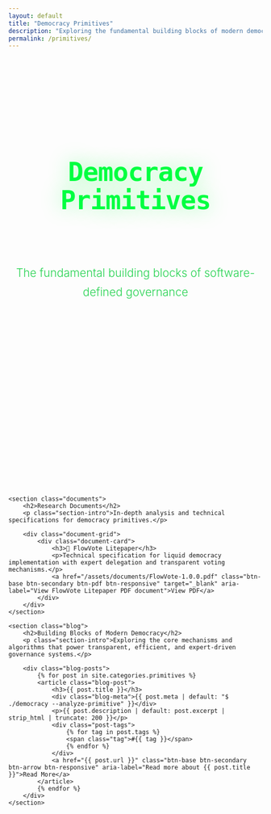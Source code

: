 ```yaml
---
layout: default
title: "Democracy Primitives"
description: "Exploring the fundamental building blocks of modern democratic systems"
permalink: /primitives/
---
```


<main class="container">
    <section class="hero">
        <h1>Democracy Primitives</h1>
        <p>The fundamental building blocks of software-defined governance</p>
    </section>

    <section class="documents">
        <h2>Research Documents</h2>
        <p class="section-intro">In-depth analysis and technical specifications for democracy primitives.</p>
        
        <div class="document-grid">
            <div class="document-card">
                <h3>📄 FlowVote Litepaper</h3>
                <p>Technical specification for liquid democracy implementation with expert delegation and transparent voting mechanisms.</p>
                <a href="/assets/documents/FlowVote-1.0.0.pdf" class="btn-base btn-secondary btn-pdf btn-responsive" target="_blank" aria-label="View FlowVote Litepaper PDF document">View PDF</a>
            </div>
        </div>
    </section>

    <section class="blog">
        <h2>Building Blocks of Modern Democracy</h2>
        <p class="section-intro">Exploring the core mechanisms and algorithms that power transparent, efficient, and expert-driven governance systems.</p>
        
        <div class="blog-posts">
            {% for post in site.categories.primitives %}
            <article class="blog-post">
                <h3>{{ post.title }}</h3>
                <div class="blog-meta">{{ post.meta | default: "$ ./democracy --analyze-primitive" }}</div>
                <p>{{ post.description | default: post.excerpt | strip_html | truncate: 200 }}</p>
                <div class="post-tags">
                    {% for tag in post.tags %}
                    <span class="tag">#{{ tag }}</span>
                    {% endfor %}
                </div>
                <a href="{{ post.url }}" class="btn-base btn-secondary btn-arrow btn-responsive" aria-label="Read more about {{ post.title }}">Read More</a>
            </article>
            {% endfor %}
        </div>
    </section>
</main>

<style>
/* Typography and spacing system */
:root {
    --spacing-unit: 2rem;
    --spacing-xs: calc(var(--spacing-unit) * 0.5);
    --spacing-sm: var(--spacing-unit);
    --spacing-md: calc(var(--spacing-unit) * 2);
    --spacing-lg: calc(var(--spacing-unit) * 3);
    --spacing-xl: calc(var(--spacing-unit) * 4);
    --spacing-xxl: calc(var(--spacing-unit) * 6);
    --spacing-xxxl: calc(var(--spacing-unit) * 8);
}

/* Mobile spacing adjustments */
@media (max-width: 768px) {
    :root {
        --spacing-unit: 1.5rem;
        --spacing-sm: 1.2rem;
        --spacing-md: 1.8rem;
        --spacing-lg: 2.4rem;
    }
}

/* Page structure and vertical rhythm */
.hero {
    margin-bottom: var(--spacing-xxxl);
    text-align: center;
    padding: var(--spacing-xl) 0;
}

.hero h1 {
    font-size: 3.2rem;
    line-height: 1.1;
    margin-bottom: var(--spacing-lg);
    color: #00ff41;
    text-shadow: 0 0 40px rgba(0, 255, 65, 0.4);
    font-family: 'Fira Code', monospace;
    font-weight: 700;
    letter-spacing: -0.02em;
}

.hero p {
    font-size: 1.4rem;
    color: #00cc33;
    max-width: 700px;
    margin: 0 auto;
    line-height: 1.7;
    opacity: 0.85;
    font-weight: 300;
}

/* Section spacing and typography */
section {
    margin-bottom: var(--spacing-xxxl);
    padding: 0 var(--spacing-sm);
}

section h2 {
    font-size: 2.4rem;
    color: #00ff41;
    font-weight: 600;
    font-family: 'Fira Code', monospace;
    text-shadow: 0 0 25px rgba(0, 255, 65, 0.3);
    margin-bottom: var(--spacing-xl);
    text-align: left;
    line-height: 1.2;
    letter-spacing: -0.01em;
    position: relative;
    padding-left: var(--spacing-md);
}

section h2::before {
    content: '';
    position: absolute;
    left: 0;
    top: 50%;
    transform: translateY(-50%);
    width: 4px;
    height: 60%;
    background: linear-gradient(to bottom, #00ff41, rgba(0, 255, 65, 0.3));
    border-radius: 2px;
}

.section-intro {
    font-size: 1.1rem;
    color: #00cc33;
    margin-bottom: var(--spacing-xl);
    max-width: 800px;
    line-height: 1.8;
    opacity: 0.8;
    font-family: 'Fira Code', monospace;
    font-weight: 300;
    margin-left: var(--spacing-md);
}

/* Grid system with generous spacing */
.document-grid,
.blog-posts {
    display: grid;
    grid-template-columns: repeat(auto-fit, minmax(400px, 1fr));
    gap: var(--spacing-xl);
    margin-top: var(--spacing-xl);
    padding: 0 var(--spacing-md);
}

/* Card components - minimal and spacious */
.document-card,
.blog-post {
    background: transparent;
    padding: var(--spacing-lg) 0;
    transition: all 0.4s ease;
    position: relative;
    display: flex;
    flex-direction: column;
    border-left: 1px solid rgba(0, 255, 65, 0.1);
    padding-left: var(--spacing-lg);
    margin-left: var(--spacing-sm);
}

.document-card:hover,
.blog-post:hover {
    transform: translateX(var(--spacing-xs));
    border-left-color: rgba(0, 255, 65, 0.4);
}

.document-card:hover::before,
.blog-post:hover::before {
    opacity: 1;
    transform: translateX(0);
}

.document-card::before,
.blog-post::before {
    content: '';
    position: absolute;
    left: -1px;
    top: 0;
    bottom: 0;
    width: 3px;
    background: linear-gradient(to bottom, #00ff41, rgba(0, 255, 65, 0.2));
    opacity: 0;
    transform: translateX(-10px);
    transition: all 0.4s ease;
    border-radius: 0 2px 2px 0;
}

/* Card typography with breathing room */
.document-card h3,
.blog-post h3 {
    color: #00ff41;
    font-size: 1.5rem;
    font-weight: 500;
    font-family: 'Fira Code', monospace;
    text-shadow: 0 0 15px rgba(0, 255, 65, 0.2);
    margin-bottom: var(--spacing-md);
    line-height: 1.3;
    letter-spacing: -0.01em;
}

.document-card p,
.blog-post p {
    color: #00cc33;
    line-height: 1.8;
    font-family: 'Fira Code', monospace;
    margin-bottom: var(--spacing-lg);
    flex-grow: 1;
    font-weight: 300;
    opacity: 0.9;
}

/* Blog meta with subtle styling */
.blog-meta {
    font-size: 0.9rem;
    color: rgba(0, 204, 51, 0.6);
    font-family: 'Fira Code', monospace;
    margin-bottom: var(--spacing-md);
    font-style: italic;
    font-weight: 300;
}

.post-tags {
    margin: var(--spacing-md) 0 var(--spacing-lg) 0;
    display: flex;
    flex-wrap: wrap;
    gap: var(--spacing-sm);
}

.tag {
    display: inline-block;
    background: transparent;
    color: rgba(0, 204, 51, 0.7);
    padding: 0.4rem 0;
    font-size: 0.85rem;
    font-family: 'Fira Code', monospace;
    font-weight: 400;
    border: none;
    transition: all 0.3s ease;
    position: relative;
}

.tag::before {
    content: '#';
    opacity: 0.5;
    margin-right: 0.2rem;
}

.tag:hover {
    color: #00cc33;
    transform: translateX(4px);
}

/* Button positioning with natural flow */
.document-card .btn-base,
.blog-post .btn-base {
    margin-top: var(--spacing-sm);
    align-self: flex-start;
}

/* Responsive design with maintained spaciousness */
@media (max-width: 768px) {
    :root {
        --spacing-unit: 1.5rem;
    }
    
    .hero {
        padding: var(--spacing-lg) 0;
    }
    
    .hero h1 {
        font-size: 2.4rem;
    }
    
    .hero p {
        font-size: 1.2rem;
    }
    
    section {
        padding: 0 var(--spacing-xs);
    }
    
    section h2 {
        font-size: 2rem;
        padding-left: var(--spacing-sm);
    }
    
    .section-intro {
        font-size: 1rem;
        margin-left: var(--spacing-sm);
    }
    
    .document-grid,
    .blog-posts {
        grid-template-columns: 1fr;
        gap: var(--spacing-lg);
        padding: 0 var(--spacing-sm);
    }
    
    .document-card,
    .blog-post {
        padding: var(--spacing-md) 0;
        padding-left: var(--spacing-md);
        margin-left: var(--spacing-xs);
    }
}

@media (max-width: 480px) {
    .hero h1 {
        font-size: 2rem;
    }
    
    section h2 {
        font-size: 1.7rem;
    }
    
    .document-card h3,
    .blog-post h3 {
        font-size: 1.3rem;
    }
    
    .document-grid,
    .blog-posts {
        grid-template-columns: 1fr;
        gap: var(--spacing-md);
    }
}
</style>